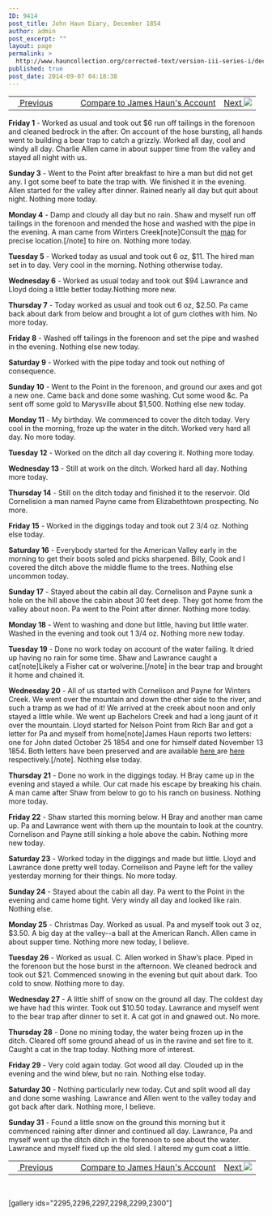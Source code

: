 ```yaml
---
ID: 9414
post_title: John Haun Diary, December 1854
author: admin
post_excerpt: ""
layout: page
permalink: >
  http://www.hauncollection.org/corrected-text/version-iii-series-i/december-1854-2/
published: true
post_date: 2014-09-07 04:18:38
---
```

<table style="width: 100%;">
<tbody>
<tr>
<td><a title="November 1854" href="http://www.hauncollection.org/version-3/version-iii-series-i/november-1854-2/"><img src="https://lh3.googleusercontent.com/-EFJpxxNiPNw/VqgtWBCZrMI/AAAAAAAAAFU/WfY4lPFWWkg/s800-Ic42/Soeb-Plain-Arrows-8-10px.png" alt="" width="10" height="10" /> Previous</a></td>
<td style="text-align: center;">         <a title="James Haun December 1854" href="http://www.hauncollection.org/version-3/version-iii-series-i/december-1854/">Compare to James Haun's Account</a></td>
<td style="text-align: right;"><a title="January 1855" href="http://www.hauncollection.org/version-3/version-iii-series-i/january-1855-2/">Next <img src="https://lh3.googleusercontent.com/-67k0cYlpXHw/VqgtWKz1MXI/AAAAAAAAAFU/k9PW_Piyurk/s800-Ic42/Soeb-Plain-Arrows-5-10px.png" /></a></td>
</tr>
</tbody>
</table>
<strong>Friday 1</strong> - Worked as usual and took out $6 run off tailings in the forenoon and cleaned bedrock in the after. On account of the hose bursting, all hands went to building a bear trap to catch a grizzly. Worked all day, cool and windy all day. Charlie Allen came in about supper time from the valley and stayed all night with us.

<strong>Sunday 3</strong> - Went to the Point after breakfast to hire a man but did not get any. I got some beef to bate the trap with. We finished it in the evening. Allen started for the valley after dinner. Rained nearly all day but quit about night. Nothing more today.

<strong>Monday 4</strong> - Damp and cloudy all day but no rain. Shaw and myself run off tailings in the forenoon and mended the hose and washed with the pipe in the evening. A man came from Winters Creek[note]Consult the <a href="http://www.hauncollection.org/version-3/map/" target="_blank" rel="noopener">map</a> for precise location.[/note] to hire on. Nothing more today.

<strong>Tuesday 5</strong> - Worked today as usual and took out 6 oz, $11. The hired man set in to day. Very cool in the morning. Nothing otherwise today.

<strong>Wednesday 6</strong> - Worked as usual today and took out $94 Lawrance and Lloyd doing a little better today.Nothing more new.

<strong>Thursday 7</strong> - Today worked as usual and took out 6 oz, $2.50. Pa came back about dark from below and brought a lot of gum clothes with him. No more today.

<strong>Friday 8</strong> - Washed off tailings in the forenoon and set the pipe and washed in the evening. Nothing else new today.

<strong>Saturday 9</strong> - Worked with the pipe today and took out nothing of consequence.

<strong>Sunday 10</strong> - Went to the Point in the forenoon, and ground our axes and got a new one. Came back and done some washing. Cut some wood &amp;c. Pa sent off some gold to Marysville about $1,500. Nothing else new today.

<strong>Monday 11</strong> - My birthday. We commenced to cover the ditch today. Very cool in the morning, froze up the water in the ditch. Worked very hard all day. No more today.

<strong>Tuesday 12</strong> - Worked on the ditch all day covering it. Nothing more today.

<strong>Wednesday 13</strong> - Still at work on the ditch. Worked hard all day. Nothing more today.

<strong>Thursday 14</strong> - Still on the ditch today and finished it to the reservoir. Old Cornelision a man named Payne came from Elizabethtown prospecting. No more.

<strong>Friday 15</strong> - Worked in the diggings today and took out 2 3/4 oz. Nothing else today.

<strong>Saturday 16</strong> - Everybody started for the American Valley early in the morning to get their boots soled and picks sharpened. Billy, Cook and I covered the ditch above the middle flume to the trees. Nothing else uncommon today.

<strong>Sunday 17</strong> - Stayed about the cabin all day. Cornelison and Payne sunk a hole on the hill above the cabin about 30 feet deep. They got home from the valley about noon. Pa went to the Point after dinner. Nothing more today.

<strong>Monday 18</strong> - Went to washing and done but little, having but little water. Washed in the evening and took out 1 3/4 oz. Nothing more new today.

<strong>Tuesday 19</strong> - Done no work today on account of the water failing. It dried up having no rain for some time. Shaw and Lawrance caught a cat[note]Likely a Fisher cat or wolverine.[/note] in the bear trap and brought it home and chained it.

<strong>Wednesday 20</strong> - All of us started with Cornelison and Payne for Winters Creek. We went over the mountain and down the other side to the river, and such a tramp as we had of it! We arrived at the creek about noon and only stayed a little while. We went up Bachelors Creek and had a long jaunt of it over the mountain. Lloyd started for Nelson Point from Rich Bar and got a letter for Pa and myself from home[note]James Haun reports two letters: one for John dated October 25 1854 and one for himself dated November 13 1854. Both letters have been preserved and are available <a title="October 25 1854" href="http://www.hauncollection.org/version-3/version-iii-series-ii/october-25-1854-lizzie-hurst-to-james-haun/" target="_blank" rel="noopener">here </a>are <a title="November 13 1854" href="http://www.hauncollection.org/version-3/version-iii-series-ii/november-13-1854-martha-haun-to-james-haun/" target="_blank" rel="noopener">here </a>respectively.[/note]. Nothing else today.

<strong>Thursday 21</strong> - Done no work in the diggings today. H Bray came up in the evening and stayed a while. Our cat made his escape by breaking his chain. A man came after Shaw from below to go to his ranch on business. Nothing more today.

<strong>Friday 22</strong> - Shaw started this morning below. H Bray and another man came up. Pa and Lawrance went with them up the mountain to look at the country. Cornelison and Payne still sinking a hole above the cabin. Nothing more new today.

<strong>Saturday 23</strong> - Worked today in the diggings and made but little. Lloyd and Lawrance done pretty well today. Cornelison and Payne left for the valley yesterday morning for their things. No more today.

<strong>Sunday 24</strong> - Stayed about the cabin all day. Pa went to the Point in the evening and came home tight. Very windy all day and looked like rain. Nothing else.

<strong>Monday 25</strong> - Christmas Day. Worked as usual. Pa and myself took out 3 oz, $3.50. A big day at the valley--a ball at the American Ranch. Allen came in about supper time. Nothing more new today, I believe.

<strong>Tuesday 26</strong> - Worked as usual. C. Allen worked in Shaw’s place. Piped in the forenoon but the hose burst in the afternoon. We cleaned bedrock and took out $21. Commenced snowing in the evening but quit about dark. Too cold to snow. Nothing more to day.

<strong>Wednesday 27</strong> - A little shiff of snow on the ground all day. The coldest day we have had this winter. Took out $10.50 today. Lawrance and myself went to the bear trap after dinner to set it. A cat got in and gnawed out. No more.

<strong>Thursday 28</strong> - Done no mining today, the water being frozen up in the ditch. Cleared off some ground ahead of us in the ravine and set fire to it. Caught a cat in the trap today. Nothing more of interest.

<strong>Friday 29</strong> - Very cold again today. Got wood all day. Clouded up in the evening and the wind blew, but no rain. Nothing else today.

<strong>Saturday 30</strong> - Nothing particularly new today. Cut and split wood all day and done some washing. Lawrance and Allen went to the valley today and got back after dark. Nothing more, I believe.

<strong>Sunday 31</strong> - Found a little snow on the ground this morning but it commenced raining after dinner and continued all day. Lawrance, Pa and myself went up the ditch ditch in the forenoon to see about the water. Lawrance and myself fixed up the old sled. I altered my gum coat a little.
<table style="width: 100%;">
<tbody>
<tr>
<td><a title="November 1854" href="http://www.hauncollection.org/version-3/version-iii-series-i/november-1854-2/"><img src="https://lh3.googleusercontent.com/-EFJpxxNiPNw/VqgtWBCZrMI/AAAAAAAAAFU/WfY4lPFWWkg/s800-Ic42/Soeb-Plain-Arrows-8-10px.png" alt="" width="10" height="10" /> Previous</a></td>
<td style="text-align: center;">         <a title="James Haun December 1854" href="http://www.hauncollection.org/version-3/version-iii-series-i/december-1854/">Compare to James Haun's Account</a></td>
<td style="text-align: right;"><a title="January 1855" href="http://www.hauncollection.org/version-3/version-iii-series-i/january-1855-2/">Next <img src="https://lh3.googleusercontent.com/-67k0cYlpXHw/VqgtWKz1MXI/AAAAAAAAAFU/k9PW_Piyurk/s800-Ic42/Soeb-Plain-Arrows-5-10px.png" /></a></td>
</tr>
</tbody>
</table>
&nbsp;

[gallery ids="2295,2296,2297,2298,2299,2300"]